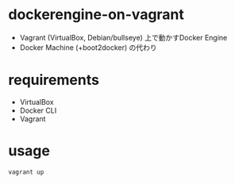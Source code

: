 # dockerengine-on-vagrant

* Vagrant (VirtualBox, Debian/bullseye) 上で動かすDocker Engine
* Docker Machine (+boot2docker) の代わり


# requirements

* VirtualBox
* Docker CLI
* Vagrant


# usage

```sh
vagrant up
```
